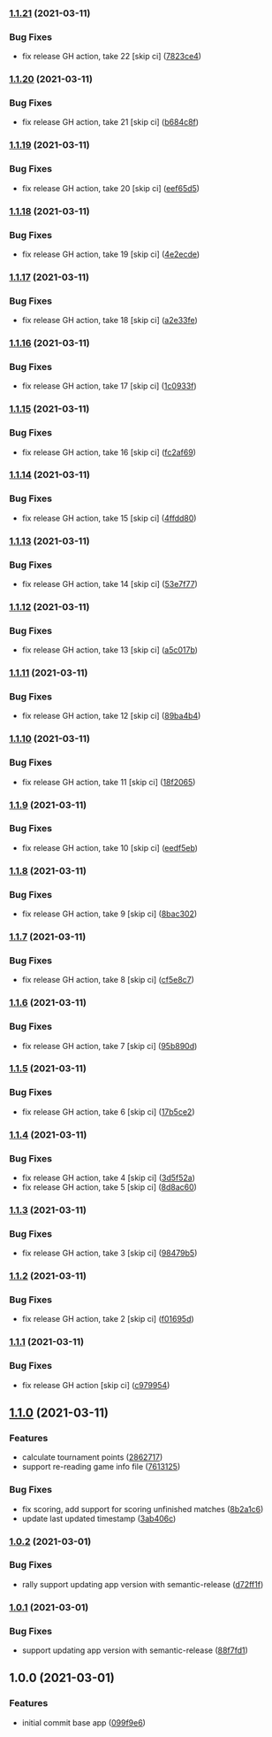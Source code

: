 ### [1.1.21](https://github.com/markwoon/NationsTournamentTool/compare/v1.1.20...v1.1.21) (2021-03-11)


### Bug Fixes

* fix release GH action, take 22 [skip ci] ([7823ce4](https://github.com/markwoon/NationsTournamentTool/commit/7823ce46a17a29b5475e2af30c1c8b8739933113))

### [1.1.20](https://github.com/markwoon/NationsTournamentTool/compare/v1.1.19...v1.1.20) (2021-03-11)


### Bug Fixes

* fix release GH action, take 21 [skip ci] ([b684c8f](https://github.com/markwoon/NationsTournamentTool/commit/b684c8fd8753bf0c91abaafcf6f66d286ba606ef))

### [1.1.19](https://github.com/markwoon/NationsTournamentTool/compare/v1.1.18...v1.1.19) (2021-03-11)


### Bug Fixes

* fix release GH action, take 20 [skip ci] ([eef65d5](https://github.com/markwoon/NationsTournamentTool/commit/eef65d548fb40bb15d0b084737a6ebb4f59c5d8c))

### [1.1.18](https://github.com/markwoon/NationsTournamentTool/compare/v1.1.17...v1.1.18) (2021-03-11)


### Bug Fixes

* fix release GH action, take 19 [skip ci] ([4e2ecde](https://github.com/markwoon/NationsTournamentTool/commit/4e2ecdebf18c604cf896af5ab4c88f8624a39b42))

### [1.1.17](https://github.com/markwoon/NationsTournamentTool/compare/v1.1.16...v1.1.17) (2021-03-11)


### Bug Fixes

* fix release GH action, take 18 [skip ci] ([a2e33fe](https://github.com/markwoon/NationsTournamentTool/commit/a2e33fecc488445f37fd854e00a96bde21dfe045))

### [1.1.16](https://github.com/markwoon/NationsTournamentTool/compare/v1.1.15...v1.1.16) (2021-03-11)


### Bug Fixes

* fix release GH action, take 17 [skip ci] ([1c0933f](https://github.com/markwoon/NationsTournamentTool/commit/1c0933fef967d3b05a12a58d0bd240b03e29c9d2))

### [1.1.15](https://github.com/markwoon/NationsTournamentTool/compare/v1.1.14...v1.1.15) (2021-03-11)


### Bug Fixes

* fix release GH action, take 16 [skip ci] ([fc2af69](https://github.com/markwoon/NationsTournamentTool/commit/fc2af690781a673a6fe343919e639ae9e598bbd8))

### [1.1.14](https://github.com/markwoon/NationsTournamentTool/compare/v1.1.13...v1.1.14) (2021-03-11)


### Bug Fixes

* fix release GH action, take 15 [skip ci] ([4ffdd80](https://github.com/markwoon/NationsTournamentTool/commit/4ffdd8085d0cc0280d38a20cf7fe063b3c190b34))

### [1.1.13](https://github.com/markwoon/NationsTournamentTool/compare/v1.1.12...v1.1.13) (2021-03-11)


### Bug Fixes

* fix release GH action, take 14 [skip ci] ([53e7f77](https://github.com/markwoon/NationsTournamentTool/commit/53e7f7709609add95ba4146fdb96fdeab5f9feda))

### [1.1.12](https://github.com/markwoon/NationsTournamentTool/compare/v1.1.11...v1.1.12) (2021-03-11)


### Bug Fixes

* fix release GH action, take 13 [skip ci] ([a5c017b](https://github.com/markwoon/NationsTournamentTool/commit/a5c017baa12ee2a67d01bd4e2ccf36afe77fcc7e))

### [1.1.11](https://github.com/markwoon/NationsTournamentTool/compare/v1.1.10...v1.1.11) (2021-03-11)


### Bug Fixes

* fix release GH action, take 12 [skip ci] ([89ba4b4](https://github.com/markwoon/NationsTournamentTool/commit/89ba4b4a293f9af8709d637f7e262ee8c633a6b1))

### [1.1.10](https://github.com/markwoon/NationsTournamentTool/compare/v1.1.9...v1.1.10) (2021-03-11)


### Bug Fixes

* fix release GH action, take 11 [skip ci] ([18f2065](https://github.com/markwoon/NationsTournamentTool/commit/18f2065203165cbab14c86caf13109232b52168f))

### [1.1.9](https://github.com/markwoon/NationsTournamentTool/compare/v1.1.8...v1.1.9) (2021-03-11)


### Bug Fixes

* fix release GH action, take 10 [skip ci] ([eedf5eb](https://github.com/markwoon/NationsTournamentTool/commit/eedf5eb1bff8146352e28550bdf2eeb78854c40e))

### [1.1.8](https://github.com/markwoon/NationsTournamentTool/compare/v1.1.7...v1.1.8) (2021-03-11)


### Bug Fixes

* fix release GH action, take 9 [skip ci] ([8bac302](https://github.com/markwoon/NationsTournamentTool/commit/8bac302f7832ff95b12a2ddbbf6699912732690a))

### [1.1.7](https://github.com/markwoon/NationsTournamentTool/compare/v1.1.6...v1.1.7) (2021-03-11)


### Bug Fixes

* fix release GH action, take 8 [skip ci] ([cf5e8c7](https://github.com/markwoon/NationsTournamentTool/commit/cf5e8c7c3b453f4c5e1ce8b21a9a5ca29eacc476))

### [1.1.6](https://github.com/markwoon/NationsTournamentTool/compare/v1.1.5...v1.1.6) (2021-03-11)


### Bug Fixes

* fix release GH action, take 7 [skip ci] ([95b890d](https://github.com/markwoon/NationsTournamentTool/commit/95b890d017dc0fc202dbc67e45f2268529744939))

### [1.1.5](https://github.com/markwoon/NationsTournamentTool/compare/v1.1.4...v1.1.5) (2021-03-11)


### Bug Fixes

* fix release GH action, take 6 [skip ci] ([17b5ce2](https://github.com/markwoon/NationsTournamentTool/commit/17b5ce2f50edba8d47293ca2c05b48c6725883fe))

### [1.1.4](https://github.com/markwoon/NationsTournamentTool/compare/v1.1.3...v1.1.4) (2021-03-11)


### Bug Fixes

* fix release GH action, take 4 [skip ci] ([3d5f52a](https://github.com/markwoon/NationsTournamentTool/commit/3d5f52a8f75f8ac272361114ffb9ab8e7748af22))
* fix release GH action, take 5 [skip ci] ([8d8ac60](https://github.com/markwoon/NationsTournamentTool/commit/8d8ac60c6adbe6df78fd9f9196a00940c8d87f55))

### [1.1.3](https://github.com/markwoon/NationsTournamentTool/compare/v1.1.2...v1.1.3) (2021-03-11)


### Bug Fixes

* fix release GH action, take 3 [skip ci] ([98479b5](https://github.com/markwoon/NationsTournamentTool/commit/98479b5ffdcee205ad92f7b88ce94c1d3a09d123))

### [1.1.2](https://github.com/markwoon/NationsTournamentTool/compare/v1.1.1...v1.1.2) (2021-03-11)


### Bug Fixes

* fix release GH action, take 2 [skip ci] ([f01695d](https://github.com/markwoon/NationsTournamentTool/commit/f01695d5d1a5baa1e01ae7a1ebb44006275b0490))

### [1.1.1](https://github.com/markwoon/NationsTournamentTool/compare/v1.1.0...v1.1.1) (2021-03-11)


### Bug Fixes

* fix release GH action [skip ci] ([c979954](https://github.com/markwoon/NationsTournamentTool/commit/c97995431d5accb6512af10145715cf664cf95b9))

## [1.1.0](https://github.com/markwoon/NationsTournamentTool/compare/v1.0.2...v1.1.0) (2021-03-11)


### Features

* calculate tournament points ([2862717](https://github.com/markwoon/NationsTournamentTool/commit/28627171e189761b70dc4be2571c8dd0160b7da2))
* support re-reading game info file ([7613125](https://github.com/markwoon/NationsTournamentTool/commit/7613125dd2a439a59a16ab15f5611a288a47ccbd))


### Bug Fixes

* fix scoring, add support for scoring unfinished matches ([8b2a1c6](https://github.com/markwoon/NationsTournamentTool/commit/8b2a1c60e0003643d04720e917914393cda89de7))
* update last updated timestamp ([3ab406c](https://github.com/markwoon/NationsTournamentTool/commit/3ab406cd71ff76706943471715df955bfa2df982))

### [1.0.2](https://github.com/markwoon/NationsTournamentTool/compare/v1.0.1...v1.0.2) (2021-03-01)


### Bug Fixes

* rally support updating app version with semantic-release ([d72ff1f](https://github.com/markwoon/NationsTournamentTool/commit/d72ff1fbcd25be01cbf7982577323cf1e3585d6b))

### [1.0.1](https://github.com/markwoon/NationsTournamentTool/compare/v1.0.0...v1.0.1) (2021-03-01)


### Bug Fixes

* support updating app version with semantic-release ([88f7fd1](https://github.com/markwoon/NationsTournamentTool/commit/88f7fd1b3caba429697b35b36d286d31a3483998))

## 1.0.0 (2021-03-01)


### Features

* initial commit base app ([099f9e6](https://github.com/markwoon/NationsTournamentTool/commit/099f9e6eb392ae157e4fbf5f2e0a03c412efa81f))
